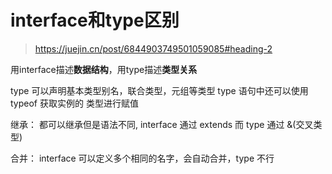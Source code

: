 # interface和type区别
>
> <https://juejin.cn/post/6844903749501059085#heading-2>

用interface描述**数据结构**，用type描述**类型关系**

type 可以声明基本类型别名，联合类型，元组等类型
type 语句中还可以使用 typeof 获取实例的 类型进行赋值

继承：
都可以继承但是语法不同, interface 通过 extends 而 type 通过 &(交叉类型)

合并：
interface 可以定义多个相同的名字，会自动合并，type 不行
